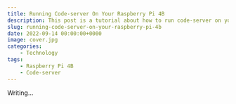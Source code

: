 ```yaml
---
title: Running Code-server On Your Raspberry Pi 4B
description: This post is a tutorial about how to run code-server on your Raspberry Pi 4B
slug: running-code-server-on-your-raspberry-pi-4b
date: 2022-09-14 00:00:00+0000
image: cover.jpg
categories:
    - Technology
tags:
    - Raspberry Pi 4B
    - Code-server
---
```


Writing...
